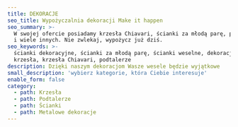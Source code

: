 ```yaml
---
title: DEKORACJE
seo_title: Wypożyczalnia dekoracji Make it happen
seo_summary: >-
  W swojej ofercie posiadamy krzesła Chiavari, ścianki za młodą parę, podtalerze
  i wiele innych. Nie zwlekaj, wypożycz już dziś.
seo_keywords: >-
  ścianki dekoracyjne, ścianki za młodą parę, ścianki weselne, dekoracje,
  krzesła, krzesła Chiavari, podtalerze
description: Dzięki naszym dekoracjom Wasze wesele będzie wyjątkowe
small_description: 'wybierz kategorie, która Ciebie interesuje'
enable_form: false
category:
  - path: Krzesła
  - path: Podtalerze
  - path: Ścianki
  - path: Metalowe dekoracje
---
```



